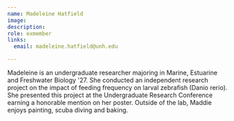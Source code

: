 ```yaml
---
name: Madeleine Hatfield
image: 
description: 
role: exmember
links:
  email: madeleine.hatfield@unh.edu

---
```


Madeleine is an undergraduate researcher majoring in Marine, Estuarine and Freshwater Biology '27. She conducted an independent research project on the impact of feeding frequency on larval zebrafish (Danio rerio). She presented this project at the Undergraduate Research Conference earning a honorable mention on her poster. Outside of the lab, Maddie enjoys painting, scuba diving and baking. 
